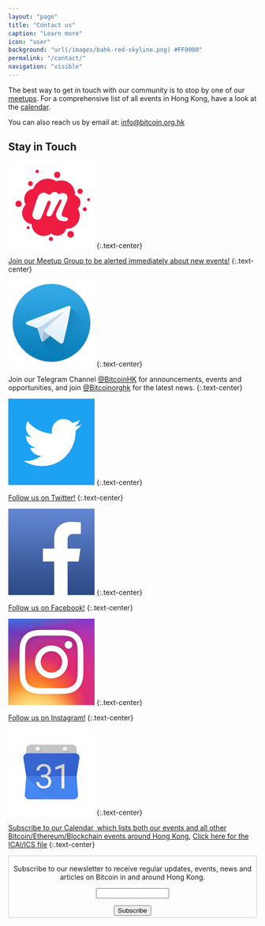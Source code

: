 ```yaml
---
layout: "page"
title: "Contact us"
caption: "Learn more"
icon: "user"
background: "url(/images/bahk-red-skyline.png) #FF0000"
permalink: "/contact/"
navigation: "visible"
---
```


The best way to get in touch with our community is to stop by one of our [meetups][1]. For a comprehensive list of all events in Hong Kong, have a look at the [calendar][4].

You can also reach us by email at: [info@bitcoin.org.hk][2]

## Stay in Touch

[![Meetup](/media/freq/meetup.jpg)](http://www.meetup.com/Bitcoin-HK/)
{:.text-center}

[Join our Meetup Group to be alerted immediately about new events!](http://www.meetup.com/Bitcoin-HK/)
{:.text-center}

[![Telegram](/media/freq/telegram.png)](https://telegram.me/bitcoinorghk)
{:.text-center}

Join our Telegram Channel [@BitcoinHK](https://telegram.me/bitcoinhk) for announcements, events and opportunities, and join [@Bitcoinorghk](https://telegram.me/bitcoinorghk) for the latest news.
{:.text-center}

[![Twitter](/media/freq/twitter.jpg)](https://www.twitter.com/bitcoinorghk/)
{:.text-center}

[Follow us on Twitter!](https://www.twitter.com/bitcoinorghk/)
{:.text-center}

[![Facebook](/media/freq/facebook.jpg)](https://www.facebook.com/bitcoinorghk/)
{:.text-center}

[Follow us on Facebook!](https://www.facebook.com/bitcoinorghk/)
{:.text-center}

[![Instagram](/media/freq/instagram.jpg)](https://www.instagram.com/bitcoinorghk/)
{:.text-center}

[Follow us on Instagram!](https://www.instagram.com/bitcoinorghk/)
{:.text-center}

[![Calendar](/media/freq/calendar.jpg)](https://calendar.google.com/calendar/embed?src=ci5scbiblqooe1iuhunkkdrhek%40group.calendar.google.com&ctz=Asia/Hong_Kong)
{:.text-center}

[Subscribe to our Calendar, which lists both our events and all other Bitcoin/Ethereum/Blockchain events around Hong Kong.](https://calendar.google.com/calendar/embed?src=ci5scbiblqooe1iuhunkkdrhek%40group.calendar.google.com&ctz=Asia/Hong_Kong) [Click here for the ICAl/ICS file](https://calendar.google.com/calendar/ical/ci5scbiblqooe1iuhunkkdrhek%40group.calendar.google.com/public/basic.ics)
{:.text-center}

 <form style="border:1px solid #ccc;padding:3px;text-align:center;" action="https://tinyletter.com/bitcoinhk" method="post" target="popupwindow" onsubmit="window.open('https://tinyletter.com/bitcoinhk', 'popupwindow', 'scrollbars=yes,width=800,height=600');return true"><p><label for="tlemail">Subscribe to our newsletter to receive regular updates, events, news and articles on Bitcoin in and around Hong Kong.</label></p><p><input type="text" style="width:140px" name="email" id="tlemail" /></p><input type="hidden" value="1" name="embed"/><input type="submit" value="Subscribe" /></form>

[1]: /meetups
[2]: mailto:info@bitcoinhk.org
[3]: https://discuss.bitcoinhk.org
[4]: /calendar
